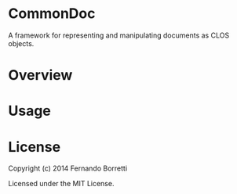 # CommonDoc

A framework for representing and manipulating documents as CLOS objects.

# Overview

# Usage

# License

Copyright (c) 2014 Fernando Borretti

Licensed under the MIT License.
